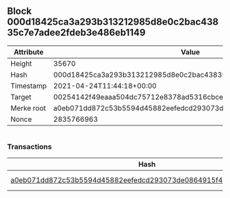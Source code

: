 ## Block 000d18425ca3a293b313212985d8e0c2bac43835c7e7adee2fdeb3e486eb1149

Attribute | Value
--- | ---
Height | 35670
Hash | 000d18425ca3a293b313212985d8e0c2bac43835c7e7adee2fdeb3e486eb1149
Timestamp | 2021-04-24T11:44:18+00:00
Target | 00254142f49eaaa504dc75712e8378ad5316cbcead634704b3734b6271167cc4
Merke root | a0eb071dd872c53b5594d45882eefedcd293073de0864915f4de2b500700c339
Nonce | 2835766963

```

```

### Transactions

Hash | Amount
--- | ---
[a0eb071dd872c53b5594d45882eefedcd293073de0864915f4de2b500700c339](a0eb071dd872c53b5594d45882eefedcd293073de0864915f4de2b500700c339.md) | 10.00000000 SKEPTI 
